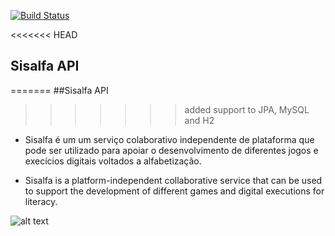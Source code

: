 [![Build Status](https://travis-ci.com/matheusnicolas/sisalfa.svg?branch=master)](https://travis-ci.com/matheusnicolas/sisalfa)

<<<<<<< HEAD
## Sisalfa API
=======
##Sisalfa API
>>>>>>> added support to JPA, MySQL and H2

* Sisalfa é um  um serviço colaborativo independente de plataforma que pode ser utilizado para apoiar o desenvolvimento de diferentes jogos e execícios digitais voltados a alfabetização.

* Sisalfa is a platform-independent collaborative service that can be used to support the development of different games and digital executions for literacy.

![alt text](https://cdn.icon-icons.com/icons2/1367/PNG/512/32officeicons-1_89729.png)

